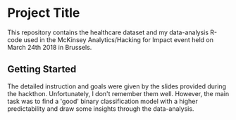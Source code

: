 # Project Title

This repository contains the healthcare dataset and my data-analysis R-code used in the McKinsey Analytics/Hacking for Impact event held on March 24th 2018 in Brussels.

## Getting Started

The detailed instruction and goals were given by the slides provided during the hackthon. Unfortunately, I don't remember them well. However, the main task was to find a 'good' binary classification model with a higher predictability and draw some insights through the data-analysis.


